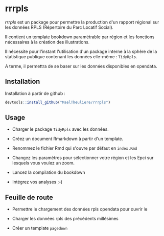# rrrpls

*rrrpls* est un package pour permettre la production d'un rapport régional sur les données RPLS (Répertoire du Parc Locatif Social).

Il contient un template bookdown paramétrable par région et les fonctions nécessaires à la création des illustrations.

Il nécessite pour l'instant l'utilisation d'un package interne à la sphère de la statistique publique contenant les données elle-même : `TidyRpls`.

A terme, il permettra de se baser sur les données disponibles en opendata.

## Installation

Installation à partir de github :

``` r
devtools::install_github("MaelTheuliere/rrrpls")
```

## Usage

- Charger le package `TidyRpls` avec les données.

- Créez un document Rmarkdown à partir d'un template.

- Renommez le fichier Rmd qui s'ouvre par défaut en `index.Rmd`

- Changez les paramètres pour sélectionner votre région et les Epci sur lesquels vous voulez un zoom.

- Lancez la compilation du bookdown

- Intégrez vos analyses ;-)


## Feuille de route

- Permettre le chargement des données rpls opendata pour ouvrir le 

- Charger les données rpls des précédents millésimes

- Créer un template `pagedown`

